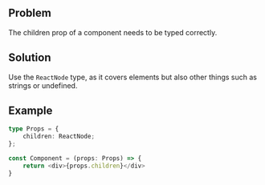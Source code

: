 ## Problem
The children prop of a component needs to be typed correctly.

## Solution

Use the `ReactNode` type, as it covers elements but also other things such as strings or undefined.

## Example

```ts
type Props = {
    children: ReactNode;
};

const Component = (props: Props) => {
    return <div>{props.children}</div>
}
```